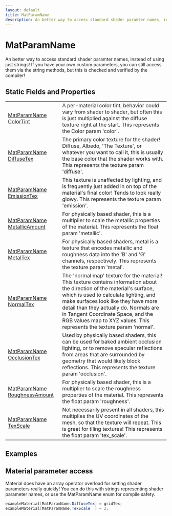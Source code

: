 ```yaml
---
layout: default
title: MatParamName
description: An better way to access standard shader paramter names, instead of using just strings! If you have your own custom parameters, you can still access them via the string methods, but this is checked and verified by the compiler!
---
```

# MatParamName

An better way to access standard shader paramter names, instead
of using just strings! If you have your own custom parameters, you can still
access them via the string methods, but this is checked and verified by the
compiler!




## Static Fields and Properties

|  |  |
|--|--|
|[MatParamName]({{site.url}}/Pages/Reference/MatParamName.html) [ColorTint]({{site.url}}/Pages/Reference/MatParamName/ColorTint.html)|A per-material color tint, behavior could vary from shader to shader, but often this is just multiplied against the diffuse texture right at the start. This represents the Color param 'color'.|
|[MatParamName]({{site.url}}/Pages/Reference/MatParamName.html) [DiffuseTex]({{site.url}}/Pages/Reference/MatParamName/DiffuseTex.html)|The primary color texture for the shader! Diffuse, Albedo, 'The Texture', or whatever you want to call it, this is usually the base color that the shader works with. This represents the texture param 'diffuse'.|
|[MatParamName]({{site.url}}/Pages/Reference/MatParamName.html) [EmissionTex]({{site.url}}/Pages/Reference/MatParamName/EmissionTex.html)|This texture is unaffected by lighting, and is frequently just added in on top of the material's final color! Tends to look really glowy. This represents the texture param 'emission'.|
|[MatParamName]({{site.url}}/Pages/Reference/MatParamName.html) [MetallicAmount]({{site.url}}/Pages/Reference/MatParamName/MetallicAmount.html)|For physically based shader, this is a multiplier to scale the metallic properties of the material. This represents the float param 'metallic'.|
|[MatParamName]({{site.url}}/Pages/Reference/MatParamName.html) [MetalTex]({{site.url}}/Pages/Reference/MatParamName/MetalTex.html)|For physically based shaders, metal is a texture that encodes metallic and roughness data into the 'B' and 'G' channels, respectively. This represents the texture param 'metal'.|
|[MatParamName]({{site.url}}/Pages/Reference/MatParamName.html) [NormalTex]({{site.url}}/Pages/Reference/MatParamName/NormalTex.html)|The 'normal map' texture for the material! This texture contains information about the direction of the material's surface, which is used to calculate lighting, and make surfaces look like they have more detail than they actually do. Normals are in Tangent Coordinate Space, and the RGB values map to XYZ values. This represents the texture param 'normal'.|
|[MatParamName]({{site.url}}/Pages/Reference/MatParamName.html) [OcclusionTex]({{site.url}}/Pages/Reference/MatParamName/OcclusionTex.html)|Used by physically based shaders, this can be used for baked ambient occlusion lighting, or to remove specular reflections from areas that are surrounded by geometry that would likely block reflections. This represents the texture param 'occlusion'.|
|[MatParamName]({{site.url}}/Pages/Reference/MatParamName.html) [RoughnessAmount]({{site.url}}/Pages/Reference/MatParamName/RoughnessAmount.html)|For physically based shader, this is a multiplier to scale the roughness properties of the material. This represents the float param 'roughness'.|
|[MatParamName]({{site.url}}/Pages/Reference/MatParamName.html) [TexScale]({{site.url}}/Pages/Reference/MatParamName/TexScale.html)|Not necessarily present in all shaders, this multiplies the UV coordinates of the mesh, so that the texture will repeat. This is great for tiling textures! This represents the float param 'tex_scale'.|



## Examples

## Material parameter access
Material does have an array operator overload for setting
shader parameters really quickly! You can do this with strings
representing shader parameter names, or use the MatParamName
enum for compile safety.
```csharp
exampleMaterial[MatParamName.DiffuseTex] = gridTex;
exampleMaterial[MatParamName.TexScale  ] = 2;
```

